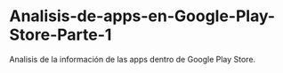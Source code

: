 # Analisis-de-apps-en-Google-Play-Store-Parte-1
Analisis de la información de las apps dentro de Google Play Store.
